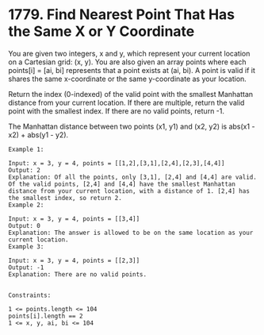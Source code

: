 # 1779. Find Nearest Point That Has the Same X or Y Coordinate

You are given two integers, x and y, which represent your current location on a Cartesian grid: (x, y). You are also given an array points where each points[i] = [ai, bi] represents that a point exists at (ai, bi). A point is valid if it shares the same x-coordinate or the same y-coordinate as your location.

Return the index (0-indexed) of the valid point with the smallest Manhattan distance from your current location. If there are multiple, return the valid point with the smallest index. If there are no valid points, return -1.

The Manhattan distance between two points (x1, y1) and (x2, y2) is abs(x1 - x2) + abs(y1 - y2).


```
Example 1:

Input: x = 3, y = 4, points = [[1,2],[3,1],[2,4],[2,3],[4,4]]
Output: 2
Explanation: Of all the points, only [3,1], [2,4] and [4,4] are valid. Of the valid points, [2,4] and [4,4] have the smallest Manhattan distance from your current location, with a distance of 1. [2,4] has the smallest index, so return 2.
Example 2:

Input: x = 3, y = 4, points = [[3,4]]
Output: 0
Explanation: The answer is allowed to be on the same location as your current location.
Example 3:

Input: x = 3, y = 4, points = [[2,3]]
Output: -1
Explanation: There are no valid points.


Constraints:

1 <= points.length <= 104
points[i].length == 2
1 <= x, y, ai, bi <= 104
```